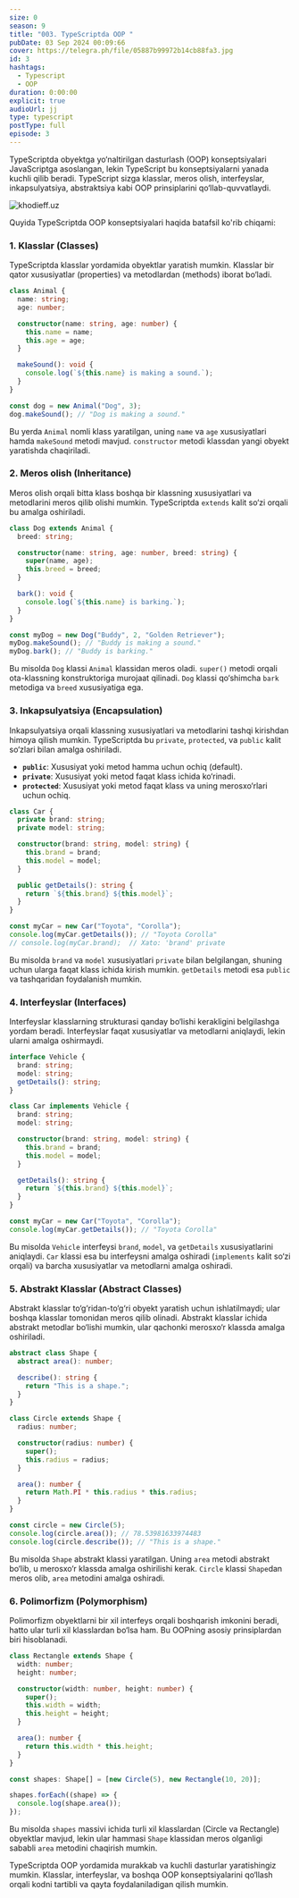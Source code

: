 ```yaml
---
size: 0
season: 9
title: "003. TypeScriptda OOP "
pubDate: 03 Sep 2024 00:09:66
cover: https://telegra.ph/file/05887b99972b14cb88fa3.jpg
id: 3
hashtags:
  - Typescript
  - OOP
duration: 0:00:00
explicit: true
audioUrl: jj
type: typescript
postType: full
episode: 3
---
```


TypeScriptda obyektga yo‘naltirilgan dasturlash (OOP) konseptsiyalari JavaScriptga asoslangan, lekin TypeScript bu konseptsiyalarni yanada kuchli qilib beradi. TypeScript sizga klasslar, meros olish, interfeyslar, inkapsulyatsiya, abstraktsiya kabi OOP prinsiplarini qo‘llab-quvvatlaydi.

![khodieff.uz](https://i.ytimg.com/vi/IeADHs5eQtI/maxresdefault.jpg "khodieff.uz")

Quyida TypeScriptda OOP konseptsiyalari haqida batafsil ko'rib chiqami:

### 1. Klasslar (Classes)

TypeScriptda klasslar yordamida obyektlar yaratish mumkin. Klasslar bir qator xususiyatlar (properties) va metodlardan (methods) iborat bo‘ladi.

```typescript
class Animal {
  name: string;
  age: number;

  constructor(name: string, age: number) {
    this.name = name;
    this.age = age;
  }

  makeSound(): void {
    console.log(`${this.name} is making a sound.`);
  }
}

const dog = new Animal("Dog", 3);
dog.makeSound(); // "Dog is making a sound."
```

Bu yerda `Animal` nomli klass yaratilgan, uning `name` va `age` xususiyatlari hamda `makeSound` metodi mavjud. `constructor` metodi klassdan yangi obyekt yaratishda chaqiriladi.

### 2. Meros olish (Inheritance)

Meros olish orqali bitta klass boshqa bir klassning xususiyatlari va metodlarini meros qilib olishi mumkin. TypeScriptda `extends` kalit so‘zi orqali bu amalga oshiriladi.

```typescript
class Dog extends Animal {
  breed: string;

  constructor(name: string, age: number, breed: string) {
    super(name, age);
    this.breed = breed;
  }

  bark(): void {
    console.log(`${this.name} is barking.`);
  }
}

const myDog = new Dog("Buddy", 2, "Golden Retriever");
myDog.makeSound(); // "Buddy is making a sound."
myDog.bark(); // "Buddy is barking."
```

Bu misolda `Dog` klassi `Animal` klassidan meros oladi. `super()` metodi orqali ota-klassning konstruktoriga murojaat qilinadi. `Dog` klassi qo‘shimcha `bark` metodiga va `breed` xususiyatiga ega.

### 3. Inkapsulyatsiya (Encapsulation)

Inkapsulyatsiya orqali klassning xususiyatlari va metodlarini tashqi kirishdan himoya qilish mumkin. TypeScriptda bu `private`, `protected`, va `public` kalit so‘zlari bilan amalga oshiriladi.

- **`public`**: Xususiyat yoki metod hamma uchun ochiq (default).
- **`private`**: Xususiyat yoki metod faqat klass ichida ko‘rinadi.
- **`protected`**: Xususiyat yoki metod faqat klass va uning merosxo‘rlari uchun ochiq.

```typescript
class Car {
  private brand: string;
  private model: string;

  constructor(brand: string, model: string) {
    this.brand = brand;
    this.model = model;
  }

  public getDetails(): string {
    return `${this.brand} ${this.model}`;
  }
}

const myCar = new Car("Toyota", "Corolla");
console.log(myCar.getDetails()); // "Toyota Corolla"
// console.log(myCar.brand);  // Xato: 'brand' private
```

Bu misolda `brand` va `model` xususiyatlari `private` bilan belgilangan, shuning uchun ularga faqat klass ichida kirish mumkin. `getDetails` metodi esa `public` va tashqaridan foydalanish mumkin.

### 4. Interfeyslar (Interfaces)

Interfeyslar klasslarning strukturasi qanday bo‘lishi kerakligini belgilashga yordam beradi. Interfeyslar faqat xususiyatlar va metodlarni aniqlaydi, lekin ularni amalga oshirmaydi.

```typescript
interface Vehicle {
  brand: string;
  model: string;
  getDetails(): string;
}

class Car implements Vehicle {
  brand: string;
  model: string;

  constructor(brand: string, model: string) {
    this.brand = brand;
    this.model = model;
  }

  getDetails(): string {
    return `${this.brand} ${this.model}`;
  }
}

const myCar = new Car("Toyota", "Corolla");
console.log(myCar.getDetails()); // "Toyota Corolla"
```

Bu misolda `Vehicle` interfeysi `brand`, `model`, va `getDetails` xususiyatlarini aniqlaydi. `Car` klassi esa bu interfeysni amalga oshiradi (`implements` kalit so‘zi orqali) va barcha xususiyatlar va metodlarni amalga oshiradi.

### 5. Abstrakt Klasslar (Abstract Classes)

Abstrakt klasslar to‘g‘ridan-to‘g‘ri obyekt yaratish uchun ishlatilmaydi; ular boshqa klasslar tomonidan meros qilib olinadi. Abstrakt klasslar ichida abstrakt metodlar bo‘lishi mumkin, ular qachonki merosxo‘r klassda amalga oshiriladi.

```typescript
abstract class Shape {
  abstract area(): number;

  describe(): string {
    return "This is a shape.";
  }
}

class Circle extends Shape {
  radius: number;

  constructor(radius: number) {
    super();
    this.radius = radius;
  }

  area(): number {
    return Math.PI * this.radius * this.radius;
  }
}

const circle = new Circle(5);
console.log(circle.area()); // 78.53981633974483
console.log(circle.describe()); // "This is a shape."
```

Bu misolda `Shape` abstrakt klassi yaratilgan. Uning `area` metodi abstrakt bo‘lib, u merosxo‘r klassda amalga oshirilishi kerak. `Circle` klassi `Shape`dan meros olib, `area` metodini amalga oshiradi.

### 6. Polimorfizm (Polymorphism)

Polimorfizm obyektlarni bir xil interfeys orqali boshqarish imkonini beradi, hatto ular turli xil klasslardan bo‘lsa ham. Bu OOPning asosiy prinsiplardan biri hisoblanadi.

```typescript
class Rectangle extends Shape {
  width: number;
  height: number;

  constructor(width: number, height: number) {
    super();
    this.width = width;
    this.height = height;
  }

  area(): number {
    return this.width * this.height;
  }
}

const shapes: Shape[] = [new Circle(5), new Rectangle(10, 20)];

shapes.forEach((shape) => {
  console.log(shape.area());
});
```

Bu misolda `shapes` massivi ichida turli xil klasslardan (Circle va Rectangle) obyektlar mavjud, lekin ular hammasi `Shape` klassidan meros olganligi sababli `area` metodini chaqirish mumkin.

TypeScriptda OOP yordamida murakkab va kuchli dasturlar yaratishingiz mumkin. Klasslar, interfeyslar, va boshqa OOP konseptsiyalarini qo‘llash orqali kodni tartibli va qayta foydalaniladigan qilish mumkin.
